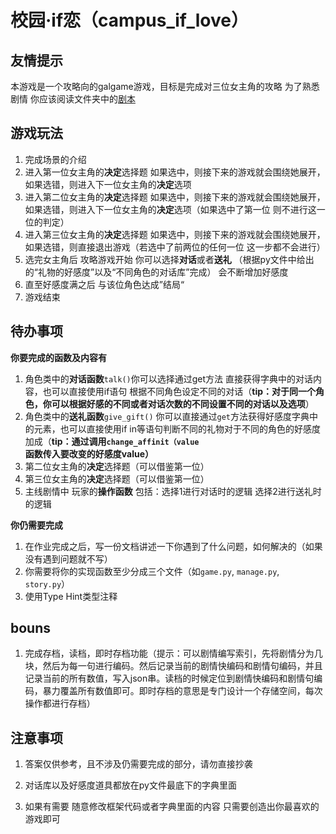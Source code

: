 校园·if恋（campus_if_love）
=================

## 友情提示
本游戏是一个攻略向的galgame游戏，目标是完成对三位女主角的攻略 为了熟悉剧情 你应该阅读文件夹中的[剧本](/tasks/task1/Campus_IF_Love/Campus_IF_Love_Story.py)

## 游戏玩法

1. 完成场景的介绍
2. 进入第一位女主角的**决定**选择题 如果选中，则接下来的游戏就会围绕她展开，如果选错，则进入下一位女主角的**决定**选项
3. 进入第二位女主角的**决定**选择题 如果选中，则接下来的游戏就会围绕她展开，如果选错，则进入下一位女主角的**决定**选项（如果选中了第一位 则不进行这一位的判定）
4. 进入第三位女主角的**决定**选择题 如果选中，则接下来的游戏就会围绕她展开，如果选错，则直接退出游戏（若选中了前两位的任何一位 这一步都不会进行）
5. 选完女主角后 攻略游戏开始 你可以选择**对话**或者**送礼** （根据py文件中给出的“礼物的好感度”以及“不同角色的对话库”完成） 会不断增加好感度
6. 直至好感度满之后 与该位角色达成”结局“
7. 游戏结束

## 待办事项

**你要完成的函数及内容有**

1. 角色类中的**对话函数**```talk()```你可以选择通过get方法 直接获得字典中的对话内容，也可以直接使用if语句 根据不同角色设定不同的对话（**tip：对于同一个角色，你可以根据好感的不同或者对话次数的不同设置不同的对话以及选项**）
2. 角色类中的**送礼函数**```give_gift()``` 你可以直接通过```get```方法获得好感度字典中的元素，也可以直接使用if in等语句判断不同的礼物对于不同的角色的好感度加成（**tip：通过调用```change_affinit（value```函数传入要改变的好感度value）**
3. 第二位女主角的**决定**选择题（可以借鉴第一位）
4. 第三位女主角的**决定**选择题（可以借鉴第一位）
5. 主线剧情中 玩家的**操作函数** 包括：选择1进行对话时的逻辑 选择2进行送礼时的逻辑

**你仍需要完成**

1. 在作业完成之后，写一份文档讲述一下你遇到了什么问题，如何解决的（如果没有遇到问题就不写）
2. 你需要将你的实现函数至少分成三个文件（如`game.py`, `manage.py`, `story.py`）
3. 使用Type Hint类型注释

## bouns

1. 完成存档，读档，即时存档功能（提示：可以剧情编写索引，先将剧情分为几块，然后为每一句进行编码。然后记录当前的剧情快编码和剧情句编码，并且记录当前的所有数值，写入json串。读档的时候定位到剧情快编码和剧情句编码，暴力覆盖所有数值即可。即时存档的意思是专门设计一个存储空间，每次操作都进行存档）

## 注意事项

1. 答案仅供参考，且不涉及仍需要完成的部分，请勿直接抄袭

2. 对话库以及好感度道具都放在py文件最底下的字典里面

3. 如果有需要 随意修改框架代码或者字典里面的内容 只需要创造出你最喜欢的游戏即可
